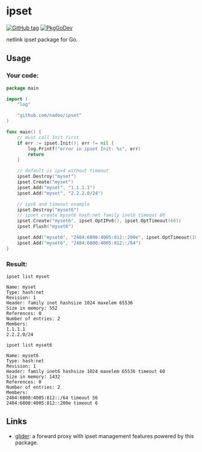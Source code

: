 # ipset

[![GitHub tag](https://img.shields.io/github/v/tag/nadoo/ipset.svg?sort=semver&style=flat-square)](https://github.com/nadoo/ipset/releases)
[![PkgGoDev](https://pkg.go.dev/badge/github.com/nadoo/ipset)](https://pkg.go.dev/github.com/nadoo/ipset)

netlink ipset package for Go.

## Usage

### Your code:
```Go
package main

import (
	"log"

	"github.com/nadoo/ipset"
)

func main() {
	// must call Init first
	if err := ipset.Init(); err != nil {
		log.Printf("error in ipset Init: %s", err)
		return
	}

	// default is ipv4 without timeout
	ipset.Destroy("myset")
	ipset.Create("myset")
	ipset.Add("myset", "1.1.1.1")
	ipset.Add("myset", "2.2.2.0/24")

	// ipv6 and timeout example
	ipset.Destroy("myset6")
	// ipset create myset6 hash:net family inet6 timeout 60
	ipset.Create("myset6", ipset.OptIPv6(), ipset.OptTimeout(60))
	ipset.Flush("myset6")

	ipset.Add("myset6", "2404:6800:4005:812::200e", ipset.OptTimeout(10))
	ipset.Add("myset6", "2404:6800:4005:812::/64")
}
```

### Result:
`ipset list myset`

```
Name: myset
Type: hash:net
Revision: 1
Header: family inet hashsize 1024 maxelem 65536
Size in memory: 552
References: 0
Number of entries: 2
Members:
1.1.1.1
2.2.2.0/24
```

`ipset list myset6`

```
Name: myset6
Type: hash:net
Revision: 1
Header: family inet6 hashsize 1024 maxelem 65536 timeout 60
Size in memory: 1432
References: 0
Number of entries: 2
Members:
2404:6800:4005:812::/64 timeout 56
2404:6800:4005:812::200e timeout 6
```

## Links

- [glider](https://github.com/nadoo/glider): a forward proxy with ipset management features powered by this package.
